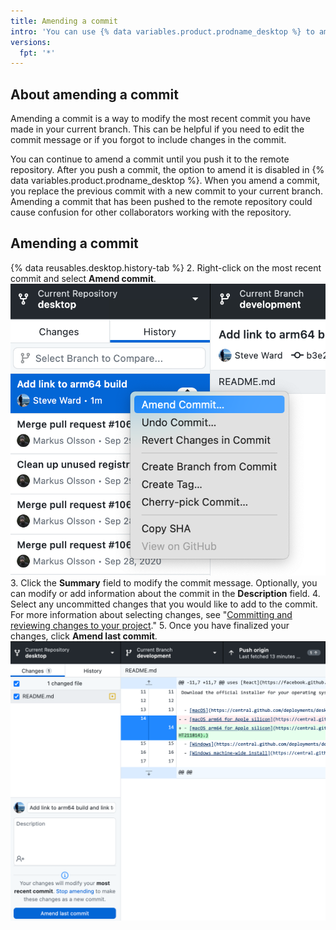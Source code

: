 ```yaml
---
title: Amending a commit
intro: 'You can use {% data variables.product.prodname_desktop %} to amend your last commit.'
versions:
  fpt: '*'
---
```


## About amending a commit

Amending a commit is a way to modify the most recent commit you have made in your current branch. This can be helpful if you need to edit the commit message or if you forgot to include changes in the commit.

You can continue to amend a commit until you push it to the remote repository. After you push a commit, the option to amend it is disabled in {% data variables.product.prodname_desktop %}. When you amend a commit, you replace the previous commit with a new commit to your current branch. Amending a commit that has been pushed to the remote repository could cause confusion for other collaborators working with the repository.

## Amending a commit

{% data reusables.desktop.history-tab %}
2. Right-click on the most recent commit and select **Amend commit**. ![Amend commit context menu](/assets/images/help/desktop/amend-commit-context-menu.png)
3. Click the **Summary** field to modify the commit message. Optionally, you can modify or add information about the commit in the **Description** field.
4. Select any uncommitted changes that you would like to add to the commit. For more information about selecting changes, see "[Committing and reviewing changes to your project](/desktop/contributing-and-collaborating-using-github-desktop/making-changes-in-a-branch/committing-and-reviewing-changes-to-your-project#selecting-changes-to-include-in-a-commit)."
5. Once you have finalized your changes, click **Amend last commit**. ![Amend last commit overview](/assets/images/help/desktop/amend-last-commit-overview.png)
